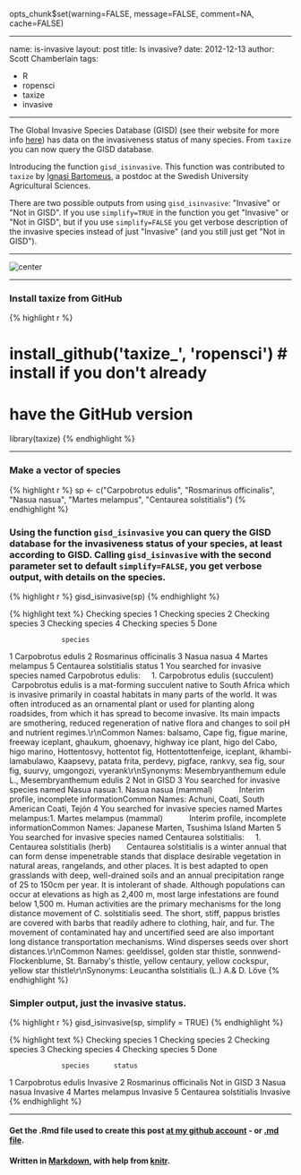 opts_chunk$set(warning=FALSE, message=FALSE, comment=NA, cache=FALSE)

---
name: is-invasive
layout: post
title: Is invasive?
date: 2012-12-13
author: Scott Chamberlain
tags: 
- R
- ropensci
- taxize
- invasive
---

The Global Invasive Species Database (GISD) (see their website for more info [here](http://www.issg.org/database/welcome/)) has data on the invasiveness status of many species. From `taxize` you can now query the GISD database. 

Introducing the function `gisd_isinvasive`. This function was contributed to `taxize` by [Ignasi Bartomeus](http://www.bartomeus.cat/es/ignasi/), a postdoc at the Swedish University Agricultural Sciences. 

There are two possible outputs from using `gisd_isinvasive`: "Invasive" or "Not in GISD". If you use `simplify=TRUE` in the function you get "Invasive" or "Not in GISD", but if you use `simplify=FALSE` you get verbose description of the invasive species instead of just "Invasive" (and you still just get "Not in GISD"). 

***************

![center](http://schamberlain.github.com/img/gisd_small.png) 

***************

### Install taxize from GitHub

{% highlight r %}
# install_github('taxize_', 'ropensci') # install if you don't already
# have the GitHub version
library(taxize)
{% endhighlight %}


***************

### Make a vector of species

{% highlight r %}
sp <- c("Carpobrotus edulis", "Rosmarinus officinalis", "Nasua nasua", "Martes melampus", 
    "Centaurea solstitialis")
{% endhighlight %}


### Using the function `gisd_isinvasive` you can query the GISD database for the invasiveness status of your species, at least according to GISD. Calling `gisd_isinvasive` with the second parameter set to default `simplify=FALSE`, you get verbose output, with details on the species. 

{% highlight r %}
gisd_isinvasive(sp)
{% endhighlight %}



{% highlight text %}
Checking species 1
Checking species 2
Checking species 3
Checking species 4
Checking species 5
Done

                 species
1     Carpobrotus edulis
2 Rosmarinus officinalis
3            Nasua nasua
4        Martes melampus
5 Centaurea solstitialis
                                                                                                                                                                                                                                                                                                                                                                                                                                                                                                                                                                                                                                                                                                                                                                                                                                                                                                                                                                                                                                                                                                                                               status
1                                                                                                                                                                                                                                                  You searched for invasive species named Carpobrotus edulis:     1.  Carpobrotus edulis (succulent)        Carpobrotus edulis is a mat-forming succulent native to South Africa which is invasive primarily in coastal habitats in many parts of the world. It was often introduced as an ornamental plant or used for planting along roadsides, from which it has spread to become invasive. Its main impacts are smothering, reduced regeneration of native flora and changes to soil pH and nutrient regimes.\r\nCommon Names: balsamo, Cape fig, figue marine, freeway iceplant, ghaukum, ghoenavy, highway ice plant, higo del Cabo, higo marino, Hottentosvy, hottentot fig, Hottentottenfeige, iceplant, ikhambi-lamabulawo, Kaapsevy, patata frita, perdevy, pigface, rankvy, sea fig, sour fig, suurvy, umgongozi, vyerank\r\nSynonyms: Mesembryanthemum edule L., Mesembryanthemum edulis
2                                                                                                                                                                                                                                                                                                                                                                                                                                                                                                                                                                                                                                                                                                                                                                                                                                                                                                                                                                                                                                                                                                                                         Not in GISD
3                                                                                                                                                                                                                                                                                                                                                                                                                                                                                                                                                                                                                                                                                                                                                                                                                                                                                                                                                            You searched for invasive species named Nasua nasua:1.  Nasua nasua (mammal)             Interim profile, incomplete informationCommon Names: Achuni, Coatí, South American Coati, Tejón
4                                                                                                                                                                                                                                                                                                                                                                                                                                                                                                                                                                                                                                                                                                                                                                                                                                                                                                                                                       You searched for invasive species named Martes melampus:1.  Martes melampus (mammal)             Interim profile, incomplete informationCommon Names: Japanese Marten, Tsushima Island Marten
5 You searched for invasive species named Centaurea solstitialis:     1.  Centaurea solstitialis (herb)        Centaurea solstitialis is a winter annual that can form dense impenetrable stands that displace desirable vegetation in natural areas, rangelands, and other places. It is best adapted to open grasslands with deep, well-drained soils and an annual precipitation range of 25 to 150cm per year. It is intolerant of shade. Although populations can occur at elevations as high as 2,400 m, most large infestations are found below 1,500 m. Human activities are the primary mechanisms for the long distance movement of C. solstitialis seed. The short, stiff, pappus bristles are covered with barbs that readily adhere to clothing, hair, and fur.  The movement of contaminated hay and uncertified seed are also important long distance transportation mechanisms. Wind disperses seeds over short distances.\r\nCommon Names: geeldissel, golden star thistle, sonnwend-Flockenblume, St. Barnaby's thistle, yellow centaury, yellow cockspur, yellow star thistle\r\nSynonyms: Leucantha solstitialis (L.) A.& D. Löve
{% endhighlight %}


### Simpler output, just the invasive status. 

{% highlight r %}
gisd_isinvasive(sp, simplify = TRUE)
{% endhighlight %}



{% highlight text %}
Checking species 1
Checking species 2
Checking species 3
Checking species 4
Checking species 5
Done

                 species      status
1     Carpobrotus edulis    Invasive
2 Rosmarinus officinalis Not in GISD
3            Nasua nasua    Invasive
4        Martes melampus    Invasive
5 Centaurea solstitialis    Invasive
{% endhighlight %}


*********

#### Get the .Rmd file used to create this post [at my github account](https://github.com/SChamberlain/scott/blob/gh-pages/_drafts/2012-12-13-is-invasive.Rmd) - or [.md file](https://github.com/SChamberlain/scott/blob/gh-pages/_posts/2012-12-13-is-invasive.md).

#### Written in [Markdown](http://daringfireball.net/projects/markdown/), with help from [knitr](http://yihui.name/knitr/).
